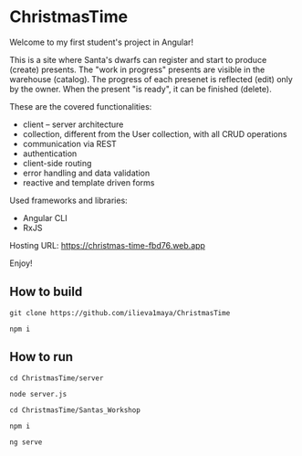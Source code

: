 # ChristmasTime

Welcome to my first student's project in Angular!

This is a site where Santa's dwarfs can register and start to produce (create) presents. The "work in progress" presents are visible in the warehouse (catalog). The progress of each presenet is reflected (edit) only by the owner. When the present "is ready", it can be finished (delete).

These are the covered functionalities:
* client – server architecture
* collection, different from the User collection, with all CRUD operations
* communication via REST
* authentication
* client-side routing
* error handling and data validation
* reactive and template driven forms

Used frameworks and libraries:
* Angular CLI
* RxJS

Hosting URL: https://christmas-time-fbd76.web.app

Enjoy!

 
## How to build 
```
git clone https://github.com/ilieva1maya/ChristmasTime

npm i

```

## How to run

```
cd ChristmasTime/server

node server.js

cd ChristmasTime/Santas_Workshop

npm i

ng serve

```